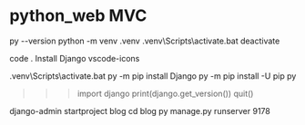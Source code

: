 # python_web MVC

py --version
python -m venv .venv
.venv\Scripts\activate.bat
deactivate

code .
Install
    Django
    vscode-icons

.venv\Scripts\activate.bat
py -m pip install Django
py -m pip install -U pip
py
>>> import django
>>> print(django.get_version())
>>> quit()

django-admin startproject blog
cd blog
py manage.py runserver 9178
